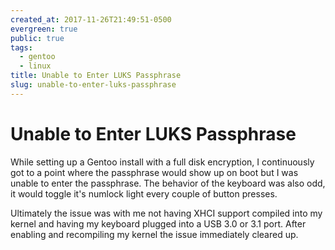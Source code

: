 ```yaml
---
created_at: 2017-11-26T21:49:51-0500
evergreen: true
public: true
tags:
  - gentoo
  - linux
title: Unable to Enter LUKS Passphrase
slug: unable-to-enter-luks-passphrase
---
```


# Unable to Enter LUKS Passphrase

While setting up a Gentoo install with a full disk encryption, I continuously got to a point where the passphrase would show up on boot but I was unable to enter the passphrase. The behavior of the keyboard was also odd, it would toggle it's numlock light every couple of button presses.

Ultimately the issue was with me not having XHCI support compiled into my kernel and having my keyboard plugged into a USB 3.0 or 3.1 port. After enabling and recompiling my kernel the issue immediately cleared up.
